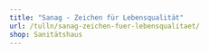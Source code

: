 ```yaml
---
title: "Sanag - Zeichen für Lebensqualität"
url: /tulln/sanag-zeichen-fuer-lebensqualitaet/
shop: Sanitätshaus
---
```

